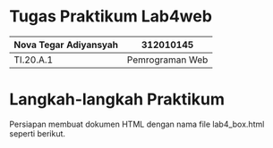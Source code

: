 # Tugas Praktikum Lab4web

| Nova Tegar Adiyansyah | 312010145 |
| ------------------- | ------------|
| TI.20.A.1 | Pemrograman Web |

# Langkah-langkah Praktikum <br>
Persiapan membuat dokumen HTML dengan nama file lab4_box.html seperti berikut.

